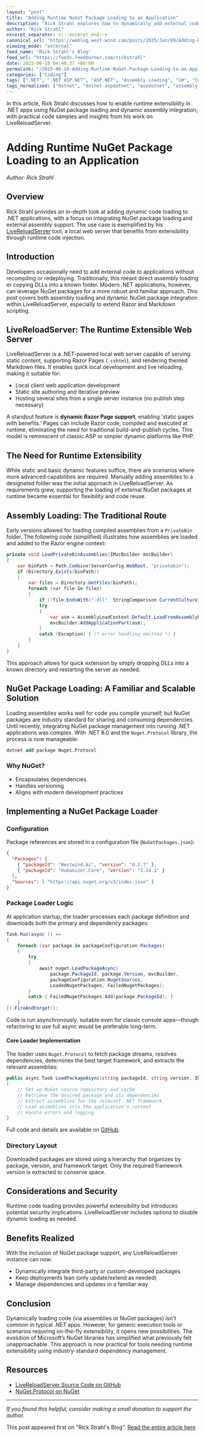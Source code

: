 ```yaml
---
layout: "post"
title: "Adding Runtime NuGet Package Loading to an Application"
description: "Rick Strahl explores how to dynamically add external code to .NET applications at runtime via NuGet packages and assembly loading. The article details implementation in the LiveReloadServer tool, code examples for package and assembly loading, and benefits/considerations for runtime extensibility."
author: "Rick Strahl"
excerpt_separator: <!--excerpt_end-->
canonical_url: "https://weblog.west-wind.com/posts/2025/Jun/09/Adding-Runtime-NuGet-Package-Loading-to-an-Application"
viewing_mode: "external"
feed_name: "Rick Strahl's Blog"
feed_url: "https://feeds.feedburner.com/rickstrahl"
date: 2025-06-10 04:40:37 +00:00
permalink: "/2025-06-10-Adding-Runtime-NuGet-Package-Loading-to-an-Application.html"
categories: ["Coding"]
tags: [".NET", ".NET ASP.NET", "ASP.NET", "Assembly Loading", "C#", "Coding", "Dependency Management", "Dynamic Code", "LiveReloadServer", "NuGet", "Posts", "Razor Pages", "Runtime Extensibility"]
tags_normalized: ["dotnet", "dotnet aspdotnet", "aspdotnet", "assembly loading", "csharp", "coding", "dependency management", "dynamic code", "livereloadserver", "nuget", "posts", "razor pages", "runtime extensibility"]
---
```


In this article, Rick Strahl discusses how to enable runtime extensibility in .NET apps using NuGet package loading and dynamic assembly integration, with practical code samples and insights from his work on LiveReloadServer.<!--excerpt_end-->

# Adding Runtime NuGet Package Loading to an Application

*Author: Rick Strahl*

## Overview

Rick Strahl provides an in-depth look at adding dynamic code loading to .NET applications, with a focus on integrating NuGet package loading and external assembly support. The use case is exemplified by his [LiveReloadServer](https://github.com/RickStrahl/LiveReloadServer) tool, a local web server that benefits from extensibility through runtime code injection.

## Introduction

Developers occasionally need to add external code to applications without recompiling or redeploying. Traditionally, this meant direct assembly loading or copying DLLs into a known folder. Modern .NET applications, however, can leverage NuGet packages for a more robust and familiar approach. This post covers both assembly loading and dynamic NuGet package integration within LiveReloadServer, especially to extend Razor and Markdown scripting.

## LiveReloadServer: The Runtime Extensible Web Server

LiveReloadServer is a .NET-powered local web server capable of serving static content, supporting Razor Pages (`.cshtml`), and rendering themed Markdown files. It enables quick local development and live reloading, making it suitable for:

- Local client web application development
- Static site authoring and iterative preview
- Hosting several sites from a single server instance (no publish step necessary)

A standout feature is **dynamic Razor Page support**, enabling 'static pages with benefits.' Pages can include Razor code, compiled and executed at runtime, eliminating the need for traditional build-and-publish cycles. This model is reminiscent of classic ASP or simpler dynamic platforms like PHP.

## The Need for Runtime Extensibility

While static and basic dynamic features suffice, there are scenarios where more advanced capabilities are required. Manually adding assemblies to a designated folder was the initial approach in LiveReloadServer. As requirements grew, supporting the loading of external NuGet packages at runtime became essential for flexibility and code reuse.

## Assembly Loading: The Traditional Route

Early versions allowed for loading compiled assemblies from a `PrivateBin` folder. The following code (simplified) illustrates how assemblies are loaded and added to the Razor engine context:

```csharp
private void LoadPrivateBinAssemblies(IMvcBuilder mvcBuilder)
{
    var binPath = Path.Combine(ServerConfig.WebRoot, "privatebin");
    if (Directory.Exists(binPath))
    {
        var files = Directory.GetFiles(binPath);
        foreach (var file in files)
        {
            if (!file.EndsWith(".dll", StringComparison.CurrentCultureIgnoreCase)) continue;
            try
            {
                var asm = AssemblyLoadContext.Default.LoadFromAssemblyPath(file);
                mvcBuilder.AddApplicationPart(asm);
            }
            catch (Exception) { /* error handling omitted */ }
        }
    }
}
```

This approach allows for quick extension by simply dropping DLLs into a known directory and restarting the server as needed.

## NuGet Package Loading: A Familiar and Scalable Solution

Loading assemblies works well for code you compile yourself, but NuGet packages are industry standard for sharing and consuming dependencies. Until recently, integrating NuGet package management into running .NET applications was complex. With .NET 8.0 and the `Nuget.Protocol` library, the process is now manageable:

```ps
dotnet add package Nuget.Protocol
```

### Why NuGet?

- Encapsulates dependencies
- Handles versioning
- Aligns with modern development practices

## Implementing a NuGet Package Loader

### Configuration

Package references are stored in a configuration file (`NuGetPackages.json`):

```json
{
  "Packages": [
    { "packageId": "Westwind.Ai", "version": "0.2.7" },
    { "packageId": "Humanizer.Core", "version": "2.14.1" }
  ],
  "Sources": [ "https://api.nuget.org/v3/index.json" ]
}
```

### Package Loader Logic

At application startup, the loader processes each package definition and downloads both the primary and dependency packages:

```csharp
Task.Run(async () =>
{
    foreach (var package in packageConfiguration.Packages)
    {
        try
        {
            await nuget.LoadPackageAsync(
                package.PackageId, package.Version, mvcBuilder,
                packageConfiguration.NugetSources,
                LoadedNugetPackages, FailedNugetPackages);
        }
        catch { FailedNugetPackages.Add(package.PackageId); }
    }
}).FireAndForget();
```

Code is run asynchronously, suitable even for classic console apps—though refactoring to use full async would be preferable long-term.

#### Core Loader Implementation

The loader uses `Nuget.Protocol` to fetch package streams, resolves dependencies, determines the best target framework, and extracts the relevant assemblies:

```csharp
public async Task LoadPackageAsync(string packageId, string version, IMvcBuilder builder, ...)
{
    // Set up NuGet source repository and cache
    // Retrieve the desired package and its dependencies
    // Extract assemblies for the relevant .NET framework
    // Load assemblies into the application's context
    // Handle errors and logging
}
```

Full code and details are available on [GitHub](https://github.com/RickStrahl/LiveReloadServer/blob/fa1fc7339a0584f8b6980b28e4a25110c9616b54/LiveReloadServer/Startup.cs#L483).

### Directory Layout

Downloaded packages are stored using a hierarchy that organizes by package, version, and framework target. Only the required framework version is extracted to conserve space.

## Considerations and Security

Runtime code loading provides powerful extensibility but introduces potential security implications. LiveReloadServer includes options to disable dynamic loading as needed.

## Benefits Realized

With the inclusion of NuGet package support, any LiveReloadServer instance can now:

- Dynamically integrate third-party or custom-developed packages
- Keep deployments lean (only update/extend as needed)
- Manage dependencies and updates in a familiar way

## Conclusion

Dynamically loading code (via assemblies or NuGet packages) isn't common in typical .NET apps. However, for generic execution tools or scenarios requiring on-the-fly extensibility, it opens new possibilities. The evolution of Microsoft’s NuGet libraries has simplified what previously felt unapproachable. This approach is now practical for tools needing runtime extensibility using industry-standard dependency management.

## Resources

- [LiveReloadServer Source Code on GitHub](https://github.com/RickStrahl/LiveReloadServer)
- [NuGet.Protocol on NuGet](https://www.nuget.org/packages/NuGet.Protocol)

---

*If you found this helpful, consider making a small donation to support the author.*

This post appeared first on "Rick Strahl's Blog". [Read the entire article here](https://weblog.west-wind.com/posts/2025/Jun/09/Adding-Runtime-NuGet-Package-Loading-to-an-Application)
